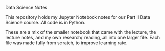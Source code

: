 Data Science Notes

This repository holds my Jupyter Notebook notes for our Part II Data Science course. All code is in Python.

These are a mix of the smaller notebook that came with the lecture, the lecture notes, and my own research/ reading, all into one larger file. Each file was made fully from scratch, to improve learning rate. 
